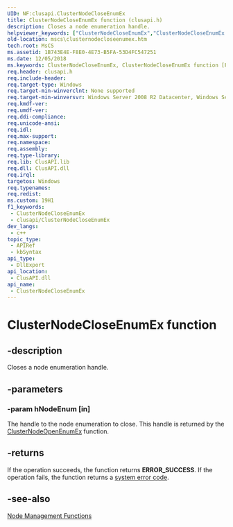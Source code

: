 ```yaml
---
UID: NF:clusapi.ClusterNodeCloseEnumEx
title: ClusterNodeCloseEnumEx function (clusapi.h)
description: Closes a node enumeration handle.
helpviewer_keywords: ["ClusterNodeCloseEnumEx","ClusterNodeCloseEnumEx function [Failover Cluster]","PCLUSAPI_CLUSTER_NODE_CLOSE_ENUM_EX","PCLUSAPI_CLUSTER_NODE_CLOSE_ENUM_EX function [Failover Cluster]","clusapi/ClusterNodeCloseEnumEx","clusapi/PCLUSAPI_CLUSTER_NODE_CLOSE_ENUM_EX","mscs.clusternodecloseenumex"]
old-location: mscs\clusternodecloseenumex.htm
tech.root: MsCS
ms.assetid: 1B743E4E-F8E0-4E73-B5FA-53D4FC547251
ms.date: 12/05/2018
ms.keywords: ClusterNodeCloseEnumEx, ClusterNodeCloseEnumEx function [Failover Cluster], PCLUSAPI_CLUSTER_NODE_CLOSE_ENUM_EX, PCLUSAPI_CLUSTER_NODE_CLOSE_ENUM_EX function [Failover Cluster], clusapi/ClusterNodeCloseEnumEx, clusapi/PCLUSAPI_CLUSTER_NODE_CLOSE_ENUM_EX, mscs.clusternodecloseenumex
req.header: clusapi.h
req.include-header: 
req.target-type: Windows
req.target-min-winverclnt: None supported
req.target-min-winversvr: Windows Server 2008 R2 Datacenter, Windows Server 2008 R2 Enterprise
req.kmdf-ver: 
req.umdf-ver: 
req.ddi-compliance: 
req.unicode-ansi: 
req.idl: 
req.max-support: 
req.namespace: 
req.assembly: 
req.type-library: 
req.lib: ClusAPI.lib
req.dll: ClusAPI.dll
req.irql: 
targetos: Windows
req.typenames: 
req.redist: 
ms.custom: 19H1
f1_keywords:
 - ClusterNodeCloseEnumEx
 - clusapi/ClusterNodeCloseEnumEx
dev_langs:
 - c++
topic_type:
 - APIRef
 - kbSyntax
api_type:
 - DllExport
api_location:
 - ClusAPI.dll
api_name:
 - ClusterNodeCloseEnumEx
---
```


# ClusterNodeCloseEnumEx function


## -description

Closes a 
node enumeration handle.

## -parameters

### -param hNodeEnum [in]

The handle to the node enumeration  to close. This handle is returned by the  <a href="https://docs.microsoft.com/windows/desktop/api/clusapi/nf-clusapi-clusternodeopenenumex">ClusterNodeOpenEnumEx</a> function.

## -returns

If the operation succeeds, the function returns <b>ERROR_SUCCESS</b>.
     If the operation fails, 
the function returns a <a href="https://docs.microsoft.com/windows/desktop/Debug/system-error-codes">system error code</a>.

## -see-also

<a href="https://docs.microsoft.com/previous-versions/windows/desktop/mscs/node-management-functions">Node Management Functions</a>

